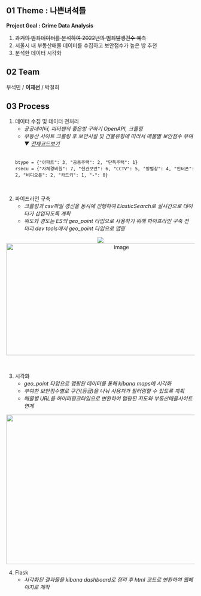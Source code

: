 ## 01 Theme : 나쁜녀석들 <br>

**Project Goal : Crime Data Analysis**
1. ~~과거의 범죄데이터를 분석하여 2022년의 범죄발생건수 예측~~<br>
2. 서울시 내 부동산매물 데이터를 수집하고 보안점수가 높은 방 추천
3. 분석한 데이터 시각화

## 02 Team <br>

부석민 / **이재선** / 박철희

## 03 Process<br>

1. 데이터 수집 및 데이터 전처리<br>
   - _공공데이터, 피터팬의 좋은방 구하기 OpenAPI, 크롤링_<br>
   - _부동산 사이트 크롤링 후 보안시설 및 건물유형에 따라서 매물별 보안점수 부여　▼ [전체코드보기](https://github.com/Sun1203/Crime_analysis_project/blob/PCH/peterpan.py)_<br><br>
   ```
   btype = {"아파트": 3, "공동주택": 2, "단독주택": 1}
   rsecu = {"자체경비원": 7, "현관보안": 6, "CCTV": 5, "방범창": 4, "인터폰": 2, "비디오폰": 2, "카드키": 1, "-": 0}
   ```
<br>
   
2. 파이프라인 구축
   - _크롤링과 csv파일 갱신을 동시에 진행하여 ElasticSearch로 실시간으로 데이터가 삽입되도록 계획_<br>
   - _위도와 경도는 ES의 geo_point 타입으로 사용하기 위해 파이프라인 구축 전 미리 dev tools에서 geo_point 타입으로 맵핑_
   
<p align="center"><a href='https://ifh.cc/v-6JDIUF' target='_blank'><img src='https://ifh.cc/g/6JDIUF.gif' border='0'></a><a href="https://ibb.co/VgvwKc1"><img src="https://i.ibb.co/m9HNxVj/image.png" alt="image" border="0" height="300px" width="600px"></a><br><p><br>

3. 시각화
   - _geo_point 타입으로 맵핑된 데이터를 통해 kibana maps에 시각화_<br>
   - _부여한 보안점수별로 구간(등급)을 나눠 사용자가 필터링할 수 있도록 계획_<br>
   - _매물별 URL을 하이퍼링크타입으로 변환하여 맵핑된 지도와 부동산매물사이트 연계_
<p align="center"><a href='https://ifh.cc/v-wVAq9r' target='_blank'><img src='https://ifh.cc/g/wVAq9r.gif' border='0' height="400px" width="600px"></a></p>
   

4. Flask
   - _시각화된 결과물을 kibana dashboard로 정리 후 html 코드로 변환하여 웹페이지로 제작_<br>
